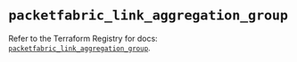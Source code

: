 # `packetfabric_link_aggregation_group`

Refer to the Terraform Registry for docs: [`packetfabric_link_aggregation_group`](https://registry.terraform.io/providers/packetfabric/packetfabric/1.9.3/docs/resources/link_aggregation_group).

